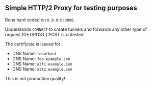## Simple HTTP/2 Proxy for testing purposes

Runs hard coded on `0.0.0.0:3000`.

Understands `CONNECT` to create tunnels and forwards any other type of request (GET/POST.)  POST is untested.

The certificate is issued for:
* DNS Name: `localhost`
* DNS Name: `foo.example.com`
* DNS Name: `alt1.example.com`
* DNS Name: `alt2.example.com`

This is not production quality!
